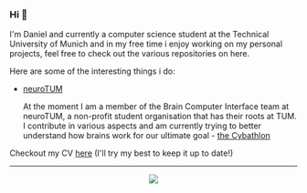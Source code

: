 ### Hi 👋

I'm Daniel and currently a computer science student at the Technical University of Munich and in my free time i enjoy working on my personal projects, feel free to check out the various repositories on here. 

Here are some of the interesting things i do:  
* [neuroTUM](neurotum.com)
    
    At the moment I am a member of the Brain Computer Interface team at neuroTUM, a non-profit student organisation that has their roots at TUM.
    I contribute in various aspects and am currently trying to better understand how brains work for our ultimate goal - [the Cybathlon](https://cybathlon.ethz.ch/en/event/disciplines/bci)

Checkout my CV [here](https://github.com/pvlov/pvlov/blob/main/cv.pdf) (I'll try my best to keep it up to date!) 

<hr>
<!--
![Top Langs](https://github-readme-stats.vercel.app/api/top-langs/?username=maximiliananzinger&layout=compact&theme=vision-friendly-dark)
-->
<p align="center">
  <img src="https://github-readme-stats.vercel.app/api/top-langs/?username=pvlov&layout=compact&theme=vision-friendly-dark" />
</p>
